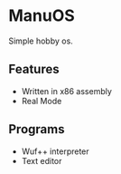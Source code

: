 # ManuOS
Simple hobby os.
## Features
- Written in x86 assembly
- Real Mode
## Programs
- Wuf++ interpreter
- Text editor
